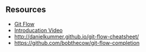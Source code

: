 ## Resources
* [Git Flow ](http://build-podcast.com/git-flow/)
* [Introducation Video](https://egghead.io/lessons/javascript-introduction-to-github)
* http://danielkummer.github.io/git-flow-cheatsheet/
* https://github.com/bobthecow/git-flow-completion
